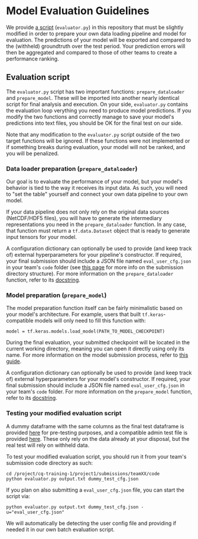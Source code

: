 # Model Evaluation Guidelines

We provide [a script](evaluator.py) (``evaluator.py``) in this repository that must be slightly modified in order
to prepare your own data loading pipeline and model for evaluation. The predictions of your model will be exported
and compared to the (withheld) groundtruth over the test period. Your prediction errors will then be aggregated and
compared to those of other teams to create a performance ranking.

## Evaluation script

The ``evaluator.py`` script has two important functions: ``prepare_dataloader`` and ``prepare_model``. These will
be imported into another nearly identical script for final analysis and execution. On your side, ``evaluator.py``
contains the evaluation loop verything you need to produce model predictions. If you modify the two functions
and correctly manage to save your model's predictions into text files, you should be OK for the final test on our
side.

Note that any modification to the ``evaluator.py`` script outside of the two target functions will be ignored.
If these functions were not implemented or if something breaks during evaluation, your model will not be ranked,
and you will be penalized.

### Data loader preparation (``prepare_dataloader``)

Our goal is to evaluate the performance of your model, but your model's behavior is tied to the way it receives
its input data. As such, you will need to "set the table" yourself and connect your own data pipeline to your
own model.

If your data pipeline does not only rely on the original data sources (NetCDF/HDF5 files), you will have to
generate the intermediary representations you need in the ``prepare_dataloader`` function. In any case, that
function must return a ``tf.data.Dataset`` object that is ready to generate input tensors for your model.

A configuration dictionary can optionally be used to provide (and keep track of) external hyperparameters
for your pipeline's constructor. If required, your final submission should include a JSON file named
``eval_user_cfg.json`` in your team's ``code`` folder (see [this page](../../disk-usage.md) for more info
on the submission directory structure). For more information on the ``prepare_dataloader`` function, refer
to its [docstring](evaluator.py).

### Model preparation (``prepare_model``)

The model preparation function itself can be fairly minimalistic based on your model's architecture. For
example, users that built ``tf.keras``-compatible models will only need to fill this function with:
```
model = tf.keras.models.load_model(PATH_TO_MODEL_CHECKPOINT)
```
During the final evaluation, your submitted checkpoint will be located in the current working directory,
meaning you can open it directly using only its name. For more information on the model submission process,
refer to [this guide](../../howto-submit.md).

A configuration dictionary can optionally be used to provide (and keep track of) external hyperparameters
for your model's constructor. If required, your final submission should include a JSON file named
``eval_user_cfg.json`` in your team's ``code`` folder. For more information on the ``prepare_model``
function, refer to its [docstring](evaluator.py).

### Testing your modified evaluation script

A dummy dataframe with the same columns as the final test dataframe is provided [here](dummy_test_catalog.pkl)
for pre-testing purposes, and a compatible admin test file is provided [here](dummy_test_cfg.json). These only
rely on the data already at your disposal, but the real test will rely on withheld data.

To test your modified evaluation script, you should run it from your team's submission code directory as such:
```
cd /project/cq-training-1/project1/submissions/teamXX/code
python evaluator.py output.txt dummy_test_cfg.json
```
If you plan on also submitting a ``eval_user_cfg.json`` file, you can start the script via:
```
python evaluator.py output.txt dummy_test_cfg.json -u="eval_user_cfg.json"
```
We will automatically be detecting the user config file and providing if needed it in our own batch
evaluation script.
